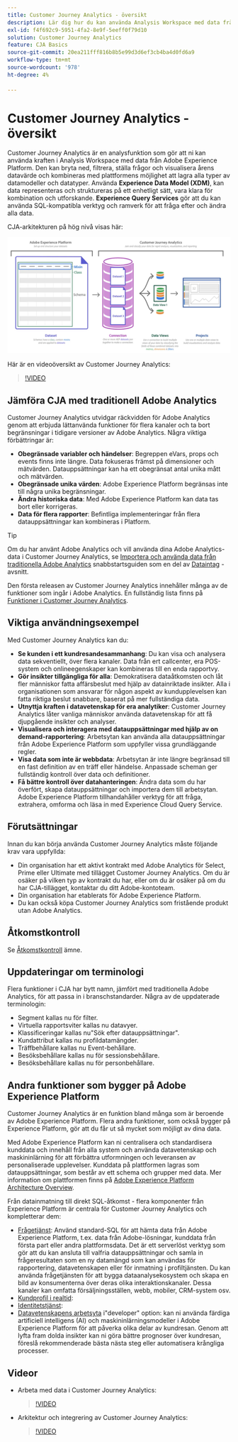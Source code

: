 ```yaml
---
title: Customer Journey Analytics - översikt
description: Lär dig hur du kan använda Analysis Workspace med data från Experience Platform i Customer Journey Analytics.
exl-id: f4f692c9-5951-4fa2-8e9f-5eeff0f79d10
solution: Customer Journey Analytics
feature: CJA Basics
source-git-commit: 20ea211fff816b8b5e99d3d6ef3cb4ba4d0fd6a9
workflow-type: tm+mt
source-wordcount: '978'
ht-degree: 4%

---
```


# Customer Journey Analytics - översikt

Customer Journey Analytics är en analysfunktion som gör att ni kan använda kraften i Analysis Workspace med data från Adobe Experience Platform. Den kan bryta ned, filtrera, ställa frågor och visualisera årens datavärde och kombineras med plattformens möjlighet att lagra alla typer av datamodeller och datatyper. Använda **Experience Data Model (XDM)**, kan data representeras och struktureras på ett enhetligt sätt, vara klara för kombination och utforskande. **Experience Query Services** gör att du kan använda SQL-kompatibla verktyg och ramverk för att fråga efter och ändra alla data.

CJA-arkitekturen på hög nivå visas här:

![arkitektur](assets/cja-architecture.png)

Här är en videoöversikt av Customer Journey Analytics:

>[!VIDEO](https://video.tv.adobe.com/v/30090/?quality=12)

## Jämföra CJA med traditionell Adobe Analytics

Customer Journey Analytics utvidgar räckvidden för Adobe Analytics genom att erbjuda lättanvända funktioner för flera kanaler och ta bort begränsningar i tidigare versioner av Adobe Analytics. Några viktiga förbättringar är:

* **Obegränsade variabler och händelser**: Begreppen eVars, props och events finns inte längre. Data fokuseras främst på dimensioner och mätvärden. Datauppsättningar kan ha ett obegränsat antal unika mått och mätvärden.
* **Obegränsade unika värden**: Adobe Experience Platform begränsas inte till några unika begränsningar.
* **Ändra historiska data**: Med Adobe Experience Platform kan data tas bort eller korrigeras.
* **Data för flera rapporter**: Befintliga implementeringar från flera datauppsättningar kan kombineras i Platform.

>[!TIP]
>
>Om du har använt Adobe Analytics och vill använda dina Adobe Analytics-data i Customer Journey Analytics, se [Importera och använda data från traditionella Adobe Analytics](../data-ingestion/analytics.md) snabbstartsguiden som en del av [Dataintag](../data-ingestion/data-ingestion.md) -avsnitt.

Den första releasen av Customer Journey Analytics innehåller många av de funktioner som ingår i Adobe Analytics. En fullständig lista finns på [Funktioner i Customer Journey Analytics](/help/getting-started/aa-vs-cja/cja-aa.md).

## Viktiga användningsexempel

Med Customer Journey Analytics kan du:

* **Se kunden i ett kundresandesammanhang**: Du kan visa och analysera data sekventiellt, över flera kanaler. Data från ert callcenter, era POS-system och onlineegenskaper kan kombineras till en enda rapportvy.
* **Gör insikter tillgängliga för alla**: Demokratisera dataåtkomsten och låt fler människor fatta affärsbeslut med hjälp av datainriktade insikter. Alla i organisationen som ansvarar för någon aspekt av kundupplevelsen kan fatta riktiga beslut snabbare, baserat på mer fullständiga data.
* **Utnyttja kraften i datavetenskap för era analytiker**: Customer Journey Analytics låter vanliga människor använda datavetenskap för att få djupgående insikter och analyser.
* **Visualisera och interagera med datauppsättningar med hjälp av on demand-rapportering**: Arbetsytan kan använda alla datauppsättningar från Adobe Experience Platform som uppfyller vissa grundläggande regler.
* **Visa data som inte är webbdata**: Arbetsytan är inte längre begränsad till en fast definition av en träff eller händelse. Anpassade scheman ger fullständig kontroll över data och definitioner.
* **Få bättre kontroll över datahanteringen**: Ändra data som du har överfört, skapa datauppsättningar och importera dem till arbetsytan. Adobe Experience Platform tillhandahåller verktyg för att fråga, extrahera, omforma och läsa in med Experience Cloud Query Service.

## Förutsättningar

Innan du kan börja använda Customer Journey Analytics måste följande krav vara uppfyllda:

* Din organisation har ett aktivt kontrakt med Adobe Analytics för Select, Prime eller Ultimate med tillägget Customer Journey Analytics. Om du är osäker på vilken typ av kontrakt du har, eller om du är osäker på om du har CJA-tillägget, kontaktar du ditt Adobe-kontoteam.
* Din organisation har etablerats för Adobe Experience Platform.
* Du kan också köpa Customer Journey Analytics som fristående produkt utan Adobe Analytics.

## Åtkomstkontroll

Se [Åtkomstkontroll](/help/admin/cja-access-control.md) ämne.

## Uppdateringar om terminologi

Flera funktioner i CJA har bytt namn, jämfört med traditionella Adobe Analytics, för att passa in i branschstandarder. Några av de uppdaterade terminologin:

* Segment kallas nu för filter.
* Virtuella rapportsviter kallas nu datavyer.
* Klassificeringar kallas nu&quot;Sök efter datauppsättningar&quot;.
* Kundattribut kallas nu profildatamängder.
* Träffbehållare kallas nu Event-behållare.
* Besöksbehållare kallas nu för sessionsbehållare.
* Besöksbehållare kallas nu för personbehållare.

## Andra funktioner som bygger på Adobe Experience Platform

Customer Journey Analytics är en funktion bland många som är beroende av Adobe Experience Platform. Flera andra funktioner, som också bygger på Experience Platform, gör att du får ut så mycket som möjligt av dina data.

Med Adobe Experience Platform kan ni centralisera och standardisera kunddata och innehåll från alla system och använda datavetenskap och maskininlärning för att förbättra utformningen och leveransen av personaliserade upplevelser. Kunddata på plattformen lagras som datauppsättningar, som består av ett schema och grupper med data. Mer information om plattformen finns på [Adobe Experience Platform Architecture Overview](https://experienceleague.adobe.com/docs/platform-learn/tutorials/intro-to-platform/basic-architecture.html).

Från datainmatning till direkt SQL-åtkomst - flera komponenter från Experience Platform är centrala för Customer Journey Analytics och kompletterar dem:

* [Frågetjänst](https://experienceleague.adobe.com/docs/experience-platform/query/home.html?lang=sv): Använd standard-SQL för att hämta data från Adobe Experience Platform, t.ex. data från Adobe-lösningar, kunddata från första part eller andra plattformsdata. Det är ett serverlöst verktyg som gör att du kan ansluta till valfria datauppsättningar och samla in frågeresultaten som en ny datamängd som kan användas för rapportering, datavetenskapen eller för inmatning i profiltjänsten. Du kan använda frågetjänsten för att bygga dataanalysekosystem och skapa en bild av konsumenterna över deras olika interaktionskanaler. Dessa kanaler kan omfatta försäljningsställen, webb, mobiler, CRM-system osv.
* [Kundprofil i realtid](https://experienceleague.adobe.com/docs/experience-platform/profile/home.html?lang=sv):
* [Identitetstjänst](https://experienceleague.adobe.com/docs/experience-platform/identity/home.html?lang=sv):
* [Datavetenskapens arbetsyta](https://experienceleague.adobe.com/docs/experience-platform/data-science-workspace/home.html) i&quot;developer&quot; option: kan ni använda färdiga artificiell intelligens (AI) och maskininlärningsmodeller i Adobe Experience Platform för att påverka olika delar av kundresan. Genom att lyfta fram dolda insikter kan ni göra bättre prognoser över kundresan, föreslå rekommenderade bästa nästa steg eller automatisera krångliga processer.

## Videor

* Arbeta med data i Customer Journey Analytics:

   >[!VIDEO](https://video.tv.adobe.com/v/32112/?quality=12)

* Arkitektur och integrering av Customer Journey Analytics:

   >[!VIDEO](https://video.tv.adobe.com/v/32483/?quality=12)


